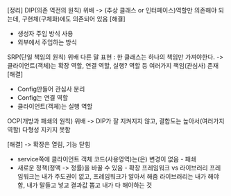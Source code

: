 [정리]
DIP(의존 역전의 원칙) 위배
-> (추상 클래스 or 인터페이스)역할만 의존해야 되는데, 구현체(구체화)에도 의존되어 있음
[해결]
- 생성자 주입 방식 사용
- 외부에서 주입하는 방식

SRP(단일 책임의 원칙) 위배
다른 말 표현 : 한 클래스는 하나의 책임만 가져야한다.
-> 클라이언트(객체)는 확장 역할, 연결 역할, 실행? 역할 등 여러가지 책임(관심사) 존재
[해결]
- Config만들어 관심사 분리
- Config는 연결 역할
- 클라이언트(객체)는 실행 역할

OCP(개방과 패쇄의 원칙) 위배
->  DIP가 잘 지켜지지 않고, 결합도는 높아서(여러가지 역할) 다형성 지키지 못함

[해결]
-> 확장은 열림, 기능 닫힘
- service쪽에 클라이언트 객체 코드(사용영역)는(은) 변경이 없음 - 패쇄
- 새로운 정책(정액 -> 정률)을 바꿀 수 있음 - 확장
프레임워크 vs 라이브러리
프레임워크는 내가 주도권이 없고, 프레임워크가 알아서 해줌
라이브러리는 내가 해야함, 내가 말들고 넣고 결과값 뽑고 내가 다 해야하는 것